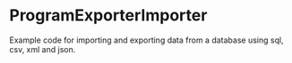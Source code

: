 # ProgramExporterImporter

Example code for importing and exporting data from a database using sql, csv, xml and json.
